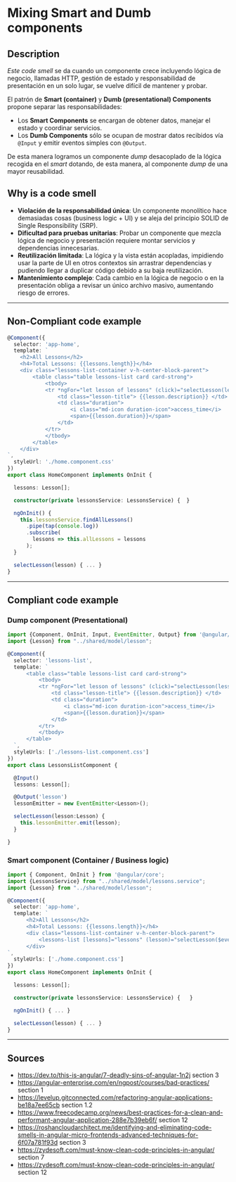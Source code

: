 # Mixing Smart and Dumb components
## Description
*Este code smell* se da cuando un componente crece incluyendo lógica de negocio, llamadas HTTP, gestión de estado y responsabilidad de presentación en un solo lugar, se vuelve difícil de mantener y probar. 

El patrón de **Smart (container)** y **Dumb (presentational) Components** propone separar las responsabilidades:
- Los **Smart Components** se encargan de obtener datos, manejar el estado y coordinar servicios.
- Los **Dumb Components** sólo se ocupan de mostrar datos recibidos vía `@Input` y emitir eventos simples con `@Output`.

De esta manera logramos un componente *dump* desacoplado de la lógica recogida en el *smart* dotando, de esta manera, al componente *dump* de una mayor reusabilidad.
## Why is a code smell
- **Violación de la responsabilidad única**: Un componente monolítico hace demasiadas cosas (business logic + UI) y se aleja del principio SOLID de Single Responsibility (SRP).
- **Dificultad para pruebas unitarias**: Probar un componente que mezcla lógica de negocio y presentación requiere montar servicios y dependencias innecesarias.
- **Reutilización limitada**: La lógica y la vista están acopladas, impidiendo usar la parte de UI en otros contextos sin arrastrar dependencias y pudiendo llegar a duplicar código debido a su baja reutilización.
- **Mantenimiento complejo**: Cada cambio en la lógica de negocio o en la presentación obliga a revisar un único archivo masivo, aumentando riesgo de errores.

---
## Non-Compliant code example
```typescript 
@Component({
  selector: 'app-home',
  template: `
    <h2>All Lessons</h2>
    <h4>Total Lessons: {{lessons.length}}</h4>
    <div class="lessons-list-container v-h-center-block-parent">
        <table class="table lessons-list card card-strong">
            <tbody>
            <tr *ngFor="let lesson of lessons" (click)="selectLesson(lesson)">
                <td class="lesson-title"> {{lesson.description}} </td>
                <td class="duration">
                    <i class="md-icon duration-icon">access_time</i>
                    <span>{{lesson.duration}}</span>
                </td>
            </tr>
            </tbody>
        </table>
    </div>
`,
  styleUrl: './home.component.css'
})
export class HomeComponent implements OnInit {

  lessons: Lesson[];

  constructor(private lessonsService: LessonsService) {  }

  ngOnInit() {
    this.lessonsService.findAllLessons()
      .pipe(tap(console.log))
      .subscribe(
        lessons => this.allLessons = lessons
      );
  }

  selectLesson(lesson) { ... }
}

```
---
## Compliant code example
### Dump component (Presentational)
```typescript
import {Component, OnInit, Input, EventEmitter, Output} from '@angular/core';
import {Lesson} from "../shared/model/lesson";

@Component({
  selector: 'lessons-list',
  template: `
      <table class="table lessons-list card card-strong">
          <tbody>
          <tr *ngFor="let lesson of lessons" (click)="selectLesson(lesson)">
              <td class="lesson-title"> {{lesson.description}} </td>
              <td class="duration">
                  <i class="md-icon duration-icon">access_time</i>
                  <span>{{lesson.duration}}</span>
              </td>
          </tr>
          </tbody>
      </table>  
  `,
  styleUrls: ['./lessons-list.component.css']
})
export class LessonsListComponent {

  @Input()
  lessons: Lesson[];

  @Output('lesson')
  lessonEmitter = new EventEmitter<Lesson>();

  selectLesson(lesson:Lesson) {
    this.lessonEmitter.emit(lesson);
  }

}
```
### Smart component (Container / Business logic)
```typescript
import { Component, OnInit } from '@angular/core';
import {LessonsService} from "../shared/model/lessons.service";
import {Lesson} from "../shared/model/lesson";

@Component({
  selector: 'app-home',
  template: `
      <h2>All Lessons</h2>
      <h4>Total Lessons: {{lessons.length}}</h4>
      <div class="lessons-list-container v-h-center-block-parent">
          <lessons-list [lessons]="lessons" (lesson)="selectLesson($event)"></lessons-list>
      </div>
`,
  styleUrls: ['./home.component.css']
})
export class HomeComponent implements OnInit {

  lessons: Lesson[];

  constructor(private lessonsService: LessonsService) {   }

  ngOnInit() { ... }

  selectLesson(lesson) { ... }
}
```

[1]:https://blog.angular-university.io/angular-2-smart-components-vs-presentation-components-whats-the-difference-when-to-use-each-and-why/

[3]:https://zydesoft.com/must-know-clean-code-principles-in-angular/

[4]:https://blog.stackademic.com/angular-smart-dumb-components-118f557b667c
[5]:https://jackthenomad.com/how-to-write-good-composable-and-pure-components-in-angular-2-1756945c0f5b
[6]:https://tejas-variya.medium.com/smart-vs-dumb-components-in-angular-the-secret-to-scalable-apps-49c2f49103eb

----
## Sources
- https://dev.to/this-is-angular/7-deadly-sins-of-angular-1n2j section 3
- https://angular-enterprise.com/en/ngpost/courses/bad-practices/ section 1
- https://levelup.gitconnected.com/refactoring-angular-applications-be18a7ee65cb section 1.2
- https://www.freecodecamp.org/news/best-practices-for-a-clean-and-performant-angular-application-288e7b39eb6f/ section 12
- https://roshancloudarchitect.me/identifying-and-eliminating-code-smells-in-angular-micro-frontends-advanced-techniques-for-6f07a781f93d section 3
- https://zydesoft.com/must-know-clean-code-principles-in-angular/ section 7
- https://zydesoft.com/must-know-clean-code-principles-in-angular/ section 12